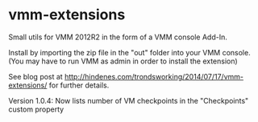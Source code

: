vmm-extensions
==============

Small utils for VMM 2012R2 in the form of a VMM console Add-In.

Install by importing the zip file in the "out" folder into your VMM console. (You may have to run VMM as admin in order to install the extension)

See blog post at http://hindenes.com/trondsworking/2014/07/17/vmm-extensions/ for further details.

Version 1.0.4: Now lists number of VM checkpoints in the "Checkpoints" custom property
